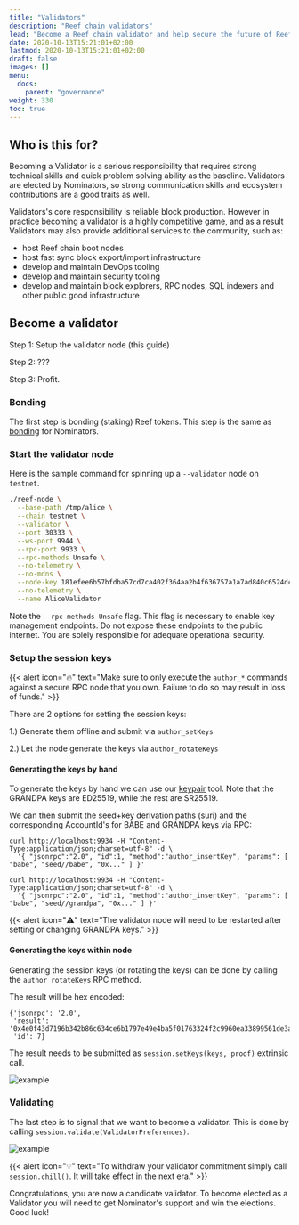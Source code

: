 ```yaml
---
title: "Validators"
description: "Reef chain validators"
lead: "Become a Reef chain validator and help secure the future of Reef network."
date: 2020-10-13T15:21:01+02:00
lastmod: 2020-10-13T15:21:01+02:00
draft: false
images: []
menu:
  docs:
    parent: "governance"
weight: 330
toc: true
---
```



## Who is this for?
Becoming a Validator is a serious responsibility that requires strong technical skills and quick problem solving ability as the baseline. Validators are elected by Nominators, so strong communication skills and ecosystem contributions are a good traits as well.

Validators's core responsibility is reliable block production. However in practice becoming a validator is a highly competitive game, and as a result Validators may also provide additional services to the community, such as:
 - host Reef chain boot nodes
 - host fast sync block export/import infrastructure
 - develop and maintain DevOps tooling
 - develop and maintain security tooling
 - develop and maintain block explorers, RPC nodes, SQL indexers and other
   public good infrastructure

## Become a validator
Step 1: Setup the validator node (this guide)

Step 2: ???

Step 3: Profit.

### Bonding
The first step is bonding (staking) Reef tokens. This step is the same as [bonding](/docs/governance/nominators/#bonding) for Nominators.
### Start the validator node

Here is the sample command for spinning up a `--validator` node on `testnet`.

```bash
./reef-node \
  --base-path /tmp/alice \
  --chain testnet \
  --validator \
  --port 30333 \
  --ws-port 9944 \
  --rpc-port 9933 \
  --rpc-methods Unsafe \
  --no-telemetry \
  --no-mdns \
  --node-key 181efee6b57bfdba57cd7ca402f364aa2b4f636757a1a7ad840c6524dc0cbe08 \
  --no-telemetry \
  --name AliceValidator
```

Note the `--rpc-methods Unsafe` flag. This flag is necessary to enable key management endpoints. Do not expose these endpoints to the public internet. You are solely responsible for adequate operational security.


### Setup the session keys
{{< alert icon="🔥" text="Make sure to only execute the `author_*` commands against a secure RPC node that you own. Failure to do so may result in loss of funds." >}}

There are 2 options for setting the session keys:

 1.) Generate them offline and submit via `author_setKeys`

 2.) Let the node generate the keys via `author_rotateKeys`

#### Generating the keys by hand
To generate the keys by hand we can use our [keypair](/docs/developers/accounts/#generate-a-keypair) tool. Note that the GRANDPA keys are ED25519, while the rest are SR25519.

We can then submit the seed+key derivation paths (suri) and the corresponding AccountId's for BABE and GRANDPA keys via RPC:
```
curl http://localhost:9934 -H "Content-Type:application/json;charset=utf-8" -d \
  '{ "jsonrpc":"2.0", "id":1, "method":"author_insertKey", "params": [ "babe", "seed//babe", "0x..." ] }'

curl http://localhost:9934 -H "Content-Type:application/json;charset=utf-8" -d \
  '{ "jsonrpc":"2.0", "id":1, "method":"author_insertKey", "params": [ "babe", "seed//grandpa", "0x..." ] }'
```

{{< alert icon="⚠️" text="The validator node will need to be restarted after setting or changing GRANDPA keys." >}}

#### Generating the keys within node
Generating the session keys (or rotating the keys) can be done by calling the `author_rotateKeys` RPC method.

The result will be hex encoded:
```
{'jsonrpc': '2.0',
 'result': '0x4e0f43d7196b342b86c634ce6b1797e49e4ba5f01763324f2c9960ea33899561de3a616370becc71cb01775dc938f69d17b1ee0a4fd1689ede79c107f24b224c',
 'id': 7}
```
The result needs to be submitted as `session.setKeys(keys, proof)` extrinsic call.

![example](https://i.imgur.com/LKR6q9w.png)


### Validating
The last step is to signal that we want to become a validator. This is done by calling `session.validate(ValidatorPreferences)`.

![example](https://i.imgur.com/77juTZY.png)

{{< alert icon="💡" text="To withdraw your validator commitment simply call `session.chill()`. It will take effect in the next era." >}}

Congratulations, you are now a candidate validator. To become elected as a Validator you will need to get Nominator's support and win the elections. Good luck!

